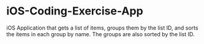 # iOS-Coding-Exercise-App
iOS Application that gets a list of items, groups them by the list ID, and sorts the items in each group by name. The groups are also sorted by the list ID.

